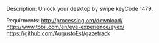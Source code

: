 Description:
Unlock your desktop by swipe keyCode 1479.

Requirments:
http://processing.org/download/
http://www.tobii.com/en/eye-experience/eyex/
https://github.com/AugustoEst/gazetrack
